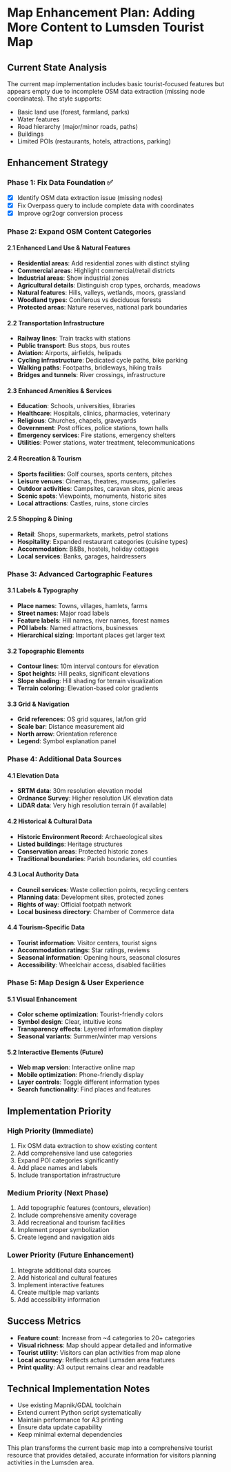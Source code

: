 # Map Enhancement Plan: Adding More Content to Lumsden Tourist Map

## Current State Analysis
The current map implementation includes basic tourist-focused features but appears empty due to incomplete OSM data extraction (missing node coordinates). The style supports:
- Basic land use (forest, farmland, parks)
- Water features
- Road hierarchy (major/minor roads, paths)
- Buildings
- Limited POIs (restaurants, hotels, attractions, parking)

## Enhancement Strategy

### Phase 1: Fix Data Foundation ✅
- [x] Identify OSM data extraction issue (missing nodes)
- [x] Fix Overpass query to include complete data with coordinates
- [x] Improve ogr2ogr conversion process

### Phase 2: Expand OSM Content Categories
#### 2.1 Enhanced Land Use & Natural Features
- **Residential areas**: Add residential zones with distinct styling
- **Commercial areas**: Highlight commercial/retail districts
- **Industrial areas**: Show industrial zones
- **Agricultural details**: Distinguish crop types, orchards, meadows
- **Natural features**: Hills, valleys, wetlands, moors, grassland
- **Woodland types**: Coniferous vs deciduous forests
- **Protected areas**: Nature reserves, national park boundaries

#### 2.2 Transportation Infrastructure
- **Railway lines**: Train tracks with stations
- **Public transport**: Bus stops, bus routes
- **Aviation**: Airports, airfields, helipads
- **Cycling infrastructure**: Dedicated cycle paths, bike parking
- **Walking paths**: Footpaths, bridleways, hiking trails
- **Bridges and tunnels**: River crossings, infrastructure

#### 2.3 Enhanced Amenities & Services
- **Education**: Schools, universities, libraries
- **Healthcare**: Hospitals, clinics, pharmacies, veterinary
- **Religious**: Churches, chapels, graveyards
- **Government**: Post offices, police stations, town halls
- **Emergency services**: Fire stations, emergency shelters
- **Utilities**: Power stations, water treatment, telecommunications

#### 2.4 Recreation & Tourism
- **Sports facilities**: Golf courses, sports centers, pitches
- **Leisure venues**: Cinemas, theatres, museums, galleries
- **Outdoor activities**: Campsites, caravan sites, picnic areas
- **Scenic spots**: Viewpoints, monuments, historic sites
- **Local attractions**: Castles, ruins, stone circles

#### 2.5 Shopping & Dining
- **Retail**: Shops, supermarkets, markets, petrol stations
- **Hospitality**: Expanded restaurant categories (cuisine types)
- **Accommodation**: B&Bs, hostels, holiday cottages
- **Local services**: Banks, garages, hairdressers

### Phase 3: Advanced Cartographic Features
#### 3.1 Labels & Typography
- **Place names**: Towns, villages, hamlets, farms
- **Street names**: Major road labels
- **Feature labels**: Hill names, river names, forest names
- **POI labels**: Named attractions, businesses
- **Hierarchical sizing**: Important places get larger text

#### 3.2 Topographic Elements
- **Contour lines**: 10m interval contours for elevation
- **Spot heights**: Hill peaks, significant elevations
- **Slope shading**: Hill shading for terrain visualization
- **Terrain coloring**: Elevation-based color gradients

#### 3.3 Grid & Navigation
- **Grid references**: OS grid squares, lat/lon grid
- **Scale bar**: Distance measurement aid
- **North arrow**: Orientation reference
- **Legend**: Symbol explanation panel

### Phase 4: Additional Data Sources
#### 4.1 Elevation Data
- **SRTM data**: 30m resolution elevation model
- **Ordnance Survey**: Higher resolution UK elevation data
- **LiDAR data**: Very high resolution terrain (if available)

#### 4.2 Historical & Cultural Data
- **Historic Environment Record**: Archaeological sites
- **Listed buildings**: Heritage structures
- **Conservation areas**: Protected historic zones
- **Traditional boundaries**: Parish boundaries, old counties

#### 4.3 Local Authority Data
- **Council services**: Waste collection points, recycling centers
- **Planning data**: Development sites, protected zones
- **Rights of way**: Official footpath network
- **Local business directory**: Chamber of Commerce data

#### 4.4 Tourism-Specific Data
- **Tourist information**: Visitor centers, tourist signs
- **Accommodation ratings**: Star ratings, reviews
- **Seasonal information**: Opening hours, seasonal closures
- **Accessibility**: Wheelchair access, disabled facilities

### Phase 5: Map Design & User Experience
#### 5.1 Visual Enhancement
- **Color scheme optimization**: Tourist-friendly colors
- **Symbol design**: Clear, intuitive icons
- **Transparency effects**: Layered information display
- **Seasonal variants**: Summer/winter map versions

#### 5.2 Interactive Elements (Future)
- **Web map version**: Interactive online map
- **Mobile optimization**: Phone-friendly display
- **Layer controls**: Toggle different information types
- **Search functionality**: Find places and features

## Implementation Priority

### High Priority (Immediate)
1. Fix OSM data extraction to show existing content
2. Add comprehensive land use categories
3. Expand POI categories significantly
4. Add place names and labels
5. Include transportation infrastructure

### Medium Priority (Next Phase)
1. Add topographic features (contours, elevation)
2. Include comprehensive amenity coverage
3. Add recreational and tourism facilities
4. Implement proper symbolization
5. Create legend and navigation aids

### Lower Priority (Future Enhancement)
1. Integrate additional data sources
2. Add historical and cultural features
3. Implement interactive features
4. Create multiple map variants
5. Add accessibility information

## Success Metrics
- **Feature count**: Increase from ~4 categories to 20+ categories
- **Visual richness**: Map should appear detailed and informative
- **Tourist utility**: Visitors can plan activities from map alone
- **Local accuracy**: Reflects actual Lumsden area features
- **Print quality**: A3 output remains clear and readable

## Technical Implementation Notes
- Use existing Mapnik/GDAL toolchain
- Extend current Python script systematically
- Maintain performance for A3 printing
- Ensure data update capability
- Keep minimal external dependencies

This plan transforms the current basic map into a comprehensive tourist resource that provides detailed, accurate information for visitors planning activities in the Lumsden area.